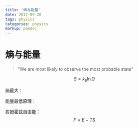 ```yaml
---
title: '熵与能量'
date: 2017-09-28
tags: physics
categories: physics
markup: pandoc
---
```

# 熵与能量



> "We are most likely to observe the most probable state" 
>


$$
S = k_b\ln\Omega
$$


熵最大：

能量最低原理：

亥姆霍兹自由能：
$$
F=E-TS
$$










